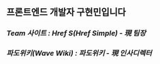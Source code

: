 <h2> 프론트엔드 개발자 구현민입니다 </h2>

<p>
  <em>
    <h3>
      Team 사이트 : <a href="https://hrefs.co.kr"></a>Href S(Href Simple) - 現 팀장
    </h3>
  </em>
  <em>
    <h3>
      파도위키(Wave Wiki) : <a href="https://hrefs.co.kr/wavewiki"></a>파도위키 - 現 인사디렉터
    </h3>
  </em>
  </p>
      

<!--
**waterduck12/waterduck12** is a ✨ _special_ ✨ repository because its `README.md` (this file) appears on your GitHub profile.

Here are some ideas to get you started:

- 🔭 I’m currently working on ...
- 🌱 I’m currently learning ...
- 👯 I’m looking to collaborate on ...
- 🤔 I’m looking for help with ...
- 💬 Ask me about ...
- 📫 How to reach me: ...
- 😄 Pronouns: ...
- ⚡ Fun fact: ...
-->
